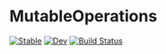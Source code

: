 # MutableOperations

[![Stable](https://img.shields.io/badge/docs-stable-blue.svg)](https://mattsignorelli.github.io/MutableOperations.jl/stable/)
[![Dev](https://img.shields.io/badge/docs-dev-blue.svg)](https://mattsignorelli.github.io/MutableOperations.jl/dev/)
[![Build Status](https://github.com/mattsignorelli/MutableOperations.jl/actions/workflows/CI.yml/badge.svg?branch=main)](https://github.com/mattsignorelli/MutableOperations.jl/actions/workflows/CI.yml?query=branch%3Amain)
